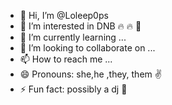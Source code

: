- 👋 Hi, I’m @Loleep0ps
- 👀 I’m interested in DNB 🔥 🔥 🐒 
- 🌱 I’m currently learning ...
- 💞️ I’m looking to collaborate on ...
- 📫 How to reach me ...
- 😄 Pronouns: she,he ,they, them ✌️ 
- ⚡ Fun fact: possibly a dj 🐸

<!---
Loleep0ps/Loleep0ps is a ✨ special ✨ repository because its `README.md` (this file) appears on your GitHub profile.
You can click the Preview link to take a look at your changes.
--->
